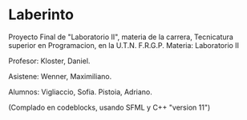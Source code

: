 # Laberinto
Proyecto Final de "Laboratorio II", materia de la carrera, Tecnicatura superior en Programacion, en la U.T.N. F.R.G.P.
Materia: 
Laboratorio II

Profesor: 
Kloster, Daniel. 

Asistene: 
Wenner, Maximiliano.

Alumnos: 
Vigliaccio, Sofia.
Pistoia, Adriano.

(Complado en codeblocks, usando SFML y C++ "version 11")
